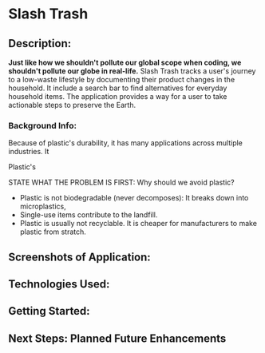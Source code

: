 # Slash Trash

## Description:
**Just like how we shouldn't pollute our global scope when coding, we shouldn't pollute our globe in real-life.**
Slash Trash tracks a user's journey to a low-waste lifestyle by documenting their product changes in the household.
It include a search bar to find alternatives for everyday household items.
The application provides a way for a user to take actionable steps to preserve the Earth.

### Background Info:
Because of plastic's durability, it has many applications across multiple industries.
It 

Plastic's 

STATE WHAT THE PROBLEM IS FIRST: Why should we avoid plastic?
 - Plastic is not biodegradable (never decomposes): It breaks down into microplastics,
 - Single-use items contribute to the landfill.
 - Plastic is usually not recyclable. It is cheaper for manufacturers to make plastic from stratch. 

## Screenshots of Application:

## Technologies Used:

## Getting Started:

## Next Steps: Planned Future Enhancements
